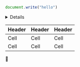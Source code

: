 ```javascript
document.write("hello")
````

<details><sumary>details</sumary>
<p>
Leandro Climaco
</p>
</details>


  | Header | Header | Header |
  |--------|--------|--------|
  | Cell | Cell | Cell |
  | Cell | Cell | Cell |


💚
